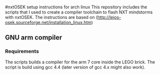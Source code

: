 #nxtOSEK setup instructions for arch linux
This repository includes the scripts that I used to create a compiler toolchain to flash NXT mindstorms with nxtOSEK. The instructions are based on (http://lejos-osek.sourceforge.net/installation_linux.htm)

## GNU arm compiler
### Requirements
The scripts builds a compiler for the arm 7 core inside the LEGO brick. 
The script is build using gcc 4.4 (later version of gcc 4.x might also work).

